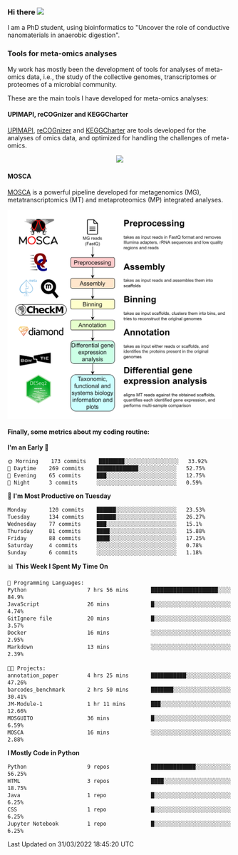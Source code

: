 ### Hi there <img src="https://media.giphy.com/media/hvRJCLFzcasrR4ia7z/giphy.gif" width="25px">

I am a PhD student, using bioinformatics to "Uncover the role of conductive nanomaterials in anaerobic digestion".

### Tools for meta-omics analyses

My work has mostly been the development of tools for analyses of meta-omics data, i.e., the study of the collective genomes, transcriptomes or proteomes of a microbial community.

These are the main tools I have developed for meta-omics analyses:

#### UPIMAPI, reCOGnizer and KEGGCharter

[UPIMAPI](https://github.com/iquasere/UPIMAPI), [reCOGnizer](https://github.com/iquasere/reCOGnizer) and [KEGGCharter](https://github.com/iquasere/KEGGCharter) are tools developed for the analyses of omics data, and optimized for handling the challenges of meta-omics.

<p align="center">
    <img src="assets/annotation_paper.png">
</p>

#### MOSCA

[MOSCA](https://github.com/iquasere/MOSCA) is a powerful pipeline developed for metagenomics (MG), metatranscriptomics (MT) and metaproteomics (MP) integrated analyses.

<p align="center">
    <img src="assets/mosca_workflow.png" align="center" width="700">
</p>


#### Finally, some metrics about my coding routine:

<!--START_SECTION:waka-->
**I'm an Early 🐤** 

```text
🌞 Morning    173 commits    ████████░░░░░░░░░░░░░░░░░   33.92% 
🌆 Daytime    269 commits    █████████████░░░░░░░░░░░░   52.75% 
🌃 Evening    65 commits     ███░░░░░░░░░░░░░░░░░░░░░░   12.75% 
🌙 Night      3 commits      ░░░░░░░░░░░░░░░░░░░░░░░░░   0.59%

```
📅 **I'm Most Productive on Tuesday** 

```text
Monday       120 commits    ██████░░░░░░░░░░░░░░░░░░░   23.53% 
Tuesday      134 commits    ██████░░░░░░░░░░░░░░░░░░░   26.27% 
Wednesday    77 commits     ███░░░░░░░░░░░░░░░░░░░░░░   15.1% 
Thursday     81 commits     ████░░░░░░░░░░░░░░░░░░░░░   15.88% 
Friday       88 commits     ████░░░░░░░░░░░░░░░░░░░░░   17.25% 
Saturday     4 commits      ░░░░░░░░░░░░░░░░░░░░░░░░░   0.78% 
Sunday       6 commits      ░░░░░░░░░░░░░░░░░░░░░░░░░   1.18%

```


📊 **This Week I Spent My Time On** 

```text
💬 Programming Languages: 
Python                   7 hrs 56 mins       █████████████████████░░░░   84.9% 
JavaScript               26 mins             █░░░░░░░░░░░░░░░░░░░░░░░░   4.74% 
GitIgnore file           20 mins             █░░░░░░░░░░░░░░░░░░░░░░░░   3.57% 
Docker                   16 mins             ░░░░░░░░░░░░░░░░░░░░░░░░░   2.95% 
Markdown                 13 mins             ░░░░░░░░░░░░░░░░░░░░░░░░░   2.39%

🐱‍💻 Projects: 
annotation_paper         4 hrs 25 mins       ███████████░░░░░░░░░░░░░░   47.26% 
barcodes_benchmark       2 hrs 50 mins       ███████░░░░░░░░░░░░░░░░░░   30.41% 
JM-Module-1              1 hr 11 mins        ███░░░░░░░░░░░░░░░░░░░░░░   12.66% 
MOSGUITO                 36 mins             █░░░░░░░░░░░░░░░░░░░░░░░░   6.59% 
MOSCA                    16 mins             ░░░░░░░░░░░░░░░░░░░░░░░░░   2.88%

```

**I Mostly Code in Python** 

```text
Python                   9 repos             ██████████████░░░░░░░░░░░   56.25% 
HTML                     3 repos             ████░░░░░░░░░░░░░░░░░░░░░   18.75% 
Java                     1 repo              █░░░░░░░░░░░░░░░░░░░░░░░░   6.25% 
CSS                      1 repo              █░░░░░░░░░░░░░░░░░░░░░░░░   6.25% 
Jupyter Notebook         1 repo              █░░░░░░░░░░░░░░░░░░░░░░░░   6.25%

```



 Last Updated on 31/03/2022 18:45:20 UTC
<!--END_SECTION:waka-->
